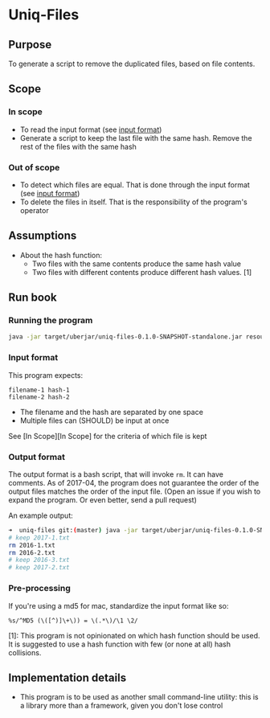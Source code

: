 # Uniq-Files

## Purpose

To generate a script to remove the duplicated files, based on file contents.

## Scope

### In scope

  * To read the input format (see [input format](#input-format))
  * Generate a script to keep the last file with the same hash. Remove the rest of the files with the same hash

### Out of scope

  * To detect which files are equal. That is done through the input format (see [input format](#input-format))
  * To delete the files in itself. That is the responsibility of the program's operator

## Assumptions

  * About the hash function:
    * Two files with the same contents produce the same hash value
    * Two files with different contents produce different hash values. [1]

## Run book

### Running the program

```bash
java -jar target/uberjar/uniq-files-0.1.0-SNAPSHOT-standalone.jar resources/example-1/md5.txt
```

### Input format

This program expects:

```
filename-1 hash-1
filename-2 hash-2
```

  * The filename and the hash are separated by one space
  * Multiple files can (SHOULD) be input at once

See [In Scope][In Scope] for the criteria of which file is kept


### Output format

The output format is a bash script, that will invoke `rm`. It can have comments. As of 2017-04, the program does not
guarantee the order of the output files matches the order of the input file. (Open an issue if you wish to expand the
 program. Or even better, send a pull request)

An example output:

```bash
➜  uniq-files git:(master) java -jar target/uberjar/uniq-files-0.1.0-SNAPSHOT-standalone.jar resources/example-1/md5.txt
# keep 2017-1.txt
rm 2016-1.txt
rm 2016-2.txt
# keep 2016-3.txt
# keep 2017-2.txt
```

### Pre-processing

If you're using a md5 for mac, standardize the input format like so:

```
%s/^MD5 (\([^)]\+\)) = \(.*\)/\1 \2/
```

[1]: This program is not opinionated on which hash function should be used. It is suggested to use a hash function
with few (or none at all) hash collisions.


## Implementation details

  * This program is to be used as another small command-line utility: this is a library more than a framework, given
  you don't lose control
